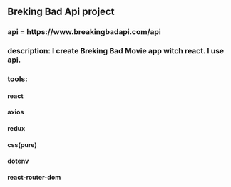 <h2>Breking Bad Api project </h2>
<h3>api = https://www.breakingbadapi.com/api</h3>
<h3>description: I create Breking Bad Movie app  witch react. I use api.</h3>
<h3>tools:</h3>
    <h4>react</h4>
    <h4>axios</h4>
    <h4>redux</h4>
    <h4>css(pure)</h4>
    <h4>dotenv</h4>
    <h4>react-router-dom</h4>
